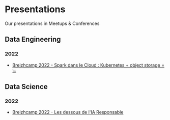 # Presentations
Our presentations in Meetups &amp; Conferences

## Data Engineering
### 2022
- [Breizhcamp 2022 - Spark dans le Cloud : Kubernetes + object storage = :boom:](https://github.com/hymaia/presentations/blob/main/Spark%20dans%20le%20cloud%20Kubernetes%20%2B%20object%20storage%20%3D%20%F0%9F%92%A5.pdf)

## Data Science
### 2022
- [Breizhcamp 2022 - Les dessous de l'IA Responsable](https://github.com/hymaia/presentations/blob/main/Les%20Dessous%20de%20l'IA%20Responsable.pdf)
